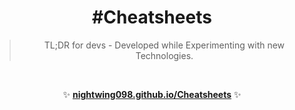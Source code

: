 <h1 align="center">#Cheatsheets</h1>

<blockquote align="center">
TL;DR for devs - Developed while Experimenting with new Technologies.
</blockquote>

<br>

<p align="center">
✨ <b><a href="https://itspatkar.github.io/Cheatsheets">nightwing098.github.io/Cheatsheets</a></b> ✨
</p>
